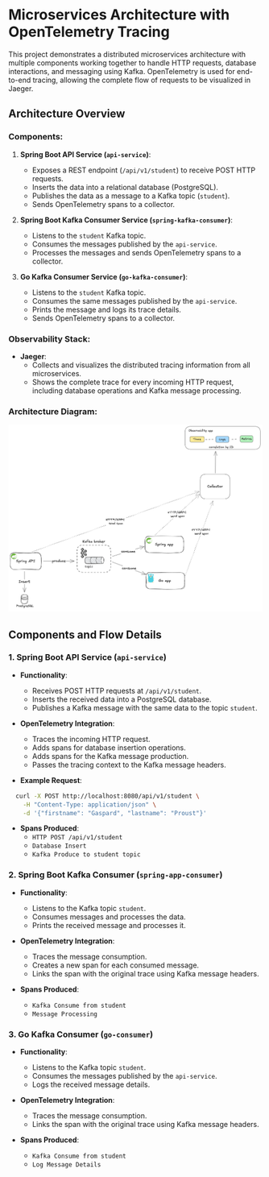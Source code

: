 # Microservices Architecture with OpenTelemetry Tracing

This project demonstrates a distributed microservices architecture with multiple components working together to handle HTTP requests, database interactions, and messaging using Kafka. OpenTelemetry is used for end-to-end tracing, allowing the complete flow of requests to be visualized in Jaeger.

## Architecture Overview

### Components:
1. **Spring Boot API Service (`api-service`)**:
    - Exposes a REST endpoint (`/api/v1/student`) to receive POST HTTP requests.
    - Inserts the data into a relational database (PostgreSQL).
    - Publishes the data as a message to a Kafka topic (`student`).
    - Sends OpenTelemetry spans to a collector.

2. **Spring Boot Kafka Consumer Service (`spring-kafka-consumer`)**:
    - Listens to the `student` Kafka topic.
    - Consumes the messages published by the `api-service`.
    - Processes the messages and sends OpenTelemetry spans to a collector.

3. **Go Kafka Consumer Service (`go-kafka-consumer`)**:
    - Listens to the `student` Kafka topic.
    - Consumes the same messages published by the `api-service`.
    - Prints the message and logs its trace details.
    - Sends OpenTelemetry spans to a collector.

### Observability Stack:
- **Jaeger**:
    - Collects and visualizes the distributed tracing information from all microservices.
    - Shows the complete trace for every incoming HTTP request, including database operations and Kafka message processing.

### Architecture Diagram:

![showcase.png](showcase.png)


## Components and Flow Details

### 1. Spring Boot API Service (`api-service`)

- **Functionality**:
    - Receives POST HTTP requests at `/api/v1/student`.
    - Inserts the received data into a PostgreSQL database.
    - Publishes a Kafka message with the same data to the topic `student`.

- **OpenTelemetry Integration**:
    - Traces the incoming HTTP request.
    - Adds spans for database insertion operations.
    - Adds spans for the Kafka message production.
    - Passes the tracing context to the Kafka message headers.

- **Example Request**:

```bash
  curl -X POST http://localhost:8080/api/v1/student \
    -H "Content-Type: application/json" \
    -d '{"firstname": "Gaspard", "lastname": "Proust"}'
```

- **Spans Produced**:
    - `HTTP POST /api/v1/student`
    - `Database Insert`
    - `Kafka Produce to student topic`

### 2. Spring Boot Kafka Consumer (`spring-app-consumer`)

- **Functionality**:
    - Listens to the Kafka topic `student`.
    - Consumes messages and processes the data.
    - Prints the received message and processes it.

- **OpenTelemetry Integration**:
    - Traces the message consumption.
    - Creates a new span for each consumed message.
    - Links the span with the original trace using Kafka message headers.

- **Spans Produced**:
    - `Kafka Consume from student`
    - `Message Processing`

### 3. Go Kafka Consumer (`go-consumer`)

- **Functionality**:
    - Listens to the Kafka topic `student`.
    - Consumes the messages published by the `api-service`.
    - Logs the received message details.

- **OpenTelemetry Integration**:
    - Traces the message consumption.
    - Links the span with the original trace using Kafka message headers.

- **Spans Produced**:
    - `Kafka Consume from student`
    - `Log Message Details`
